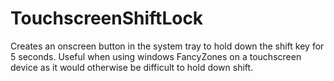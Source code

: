 # TouchscreenShiftLock

Creates an onscreen button in the system tray to hold down the shift key for 5 seconds.
Useful when using windows FancyZones on a touchscreen device as it would otherwise be difficult to hold down shift.
